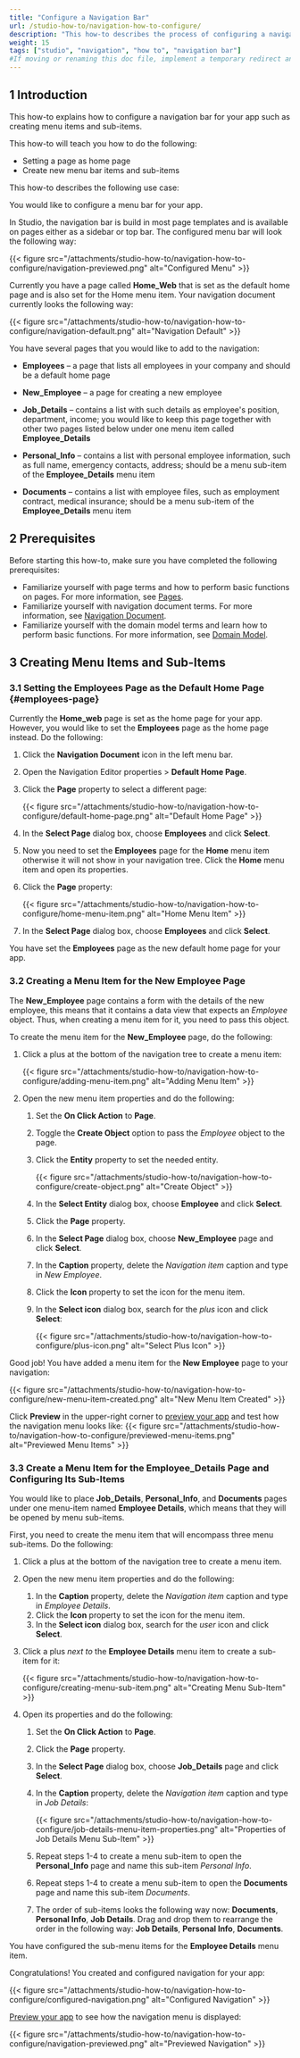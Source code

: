 ```yaml
---
title: "Configure a Navigation Bar"
url: /studio-how-to/navigation-how-to-configure/
description: "This how-to describes the process of configuring a navigation bar in Mendix Studio."
weight: 15
tags: ["studio", "navigation", "how to", "navigation bar"]
#If moving or renaming this doc file, implement a temporary redirect and let the respective team know they should update the URL in the product. See Mapping to Products for more details.
---
```


## 1 Introduction

This how-to explains how to configure a navigation bar for your app such as creating menu items and sub-items. 

This how-to will teach you how to do the following:

* Setting a page as home page
* Create new menu bar items and sub-items

This how-to describes the following use case: 

You would like to configure a menu bar for your app. 

In Studio, the navigation bar is build in most page templates and is available on pages either as a sidebar or top bar. The configured menu bar will look the following way:

{{< figure src="/attachments/studio-how-to/navigation-how-to-configure/navigation-previewed.png" alt="Configured Menu" >}}

Currently you have a page called **Home_Web** that is set as the default home page and is also set for the Home menu item. Your navigation document currently looks the following way:

{{< figure src="/attachments/studio-how-to/navigation-how-to-configure/navigation-default.png" alt="Navigation Default" >}}

You have several pages that you would like to add to the navigation:

* **Employees** – a page that lists all employees in your company and should be a default home page

* **New_Employee** – a page for creating a new employee 

* **Job_Details** – contains a list with such details as employee's position, department, income; you would like to keep this page together with other two pages listed below under one menu item called  **Employee_Details** 

* **Personal_Info** – contains a list with personal employee information, such as full name, emergency contacts, address; should be a menu sub-item of the **Employee_Details** menu item

* **Documents** – contains a list with employee files, such as employment contract, medical insurance; should be a menu sub-item of the **Employee_Details** menu item

## 2 Prerequisites

Before starting this how-to, make sure you have completed the following prerequisites:

* Familiarize yourself with page terms and how to perform basic functions on pages. For more information, see [Pages](/studio/page-editor/). 
* Familiarize yourself with navigation document terms. For more information, see [Navigation Document](/studio/navigation/). 
* Familiarize yourself with the domain model terms and learn how to perform basic functions. For more information, see [Domain Model](/studio/domain-models/).

## 3 Creating Menu Items and Sub-Items

### 3.1 Setting the Employees Page as the Default Home Page {#employees-page}

Currently the **Home_web** page is set as the home page for your app. However, you would like to set the **Employees** page as the home page instead. Do the following:

1. Click the **Navigation Document** icon in the left menu bar. 

2. Open the Navigation Editor properties > **Default Home Page**.

3. Click the **Page** property to select a different page:

    {{< figure src="/attachments/studio-how-to/navigation-how-to-configure/default-home-page.png" alt="Default Home Page" >}}

4. In the **Select Page** dialog box, choose **Employees** and click **Select**. 

5. Now you need to set the **Employees** page for the **Home** menu item otherwise it will not show in your navigation tree. Click the **Home** menu item and open its properties. 

6. Click the **Page** property:

    {{< figure src="/attachments/studio-how-to/navigation-how-to-configure/home-menu-item.png" alt="Home Menu Item" >}}

7. In the **Select Page** dialog box, choose **Employees** and click **Select**. 

You have set the **Employees** page as the new default home page for your app.

### 3.2 Creating a Menu Item for the New Employee Page

The **New_Employee** page contains a form with the details of the new employee, this means that it contains a data view that expects an *Employee* object. Thus, when creating a menu item for it, you need to pass this object.

To create the menu item for the **New_Employee** page, do the following:

1. Click a plus at the bottom of the navigation tree to create a menu item:

    {{< figure src="/attachments/studio-how-to/navigation-how-to-configure/adding-menu-item.png" alt="Adding Menu Item" >}}

2. Open the new menu item properties and do the following:

    1.  Set the **On Click Action** to **Page**.
        
    2. Toggle the **Create Object** option to pass the *Employee* object to the page.

    3. Click the **Entity** property to set the needed entity.

        {{< figure src="/attachments/studio-how-to/navigation-how-to-configure/create-object.png" alt="Create Object" >}}

    4. In the **Select Entity** dialog box, choose **Employee** and click **Select**.

    5. Click the **Page** property.

    6. In the **Select Page** dialog box, choose **New_Employee** page and click **Select**.

    7. In the **Caption** property, delete the *Navigation item* caption and type in *New Employee*. 
    
    8. Click the **Icon** property to set the icon for the menu item.
    
    9. In the **Select icon** dialog box, search for the *plus* icon and click **Select**:
    
         {{< figure src="/attachments/studio-how-to/navigation-how-to-configure/plus-icon.png" alt="Select Plus Icon" >}}

Good job! You have added a menu item for the **New Employee** page to your navigation:

{{< figure src="/attachments/studio-how-to/navigation-how-to-configure/new-menu-item-created.png" alt="New Menu Item Created" >}}

Click **Preview** in the upper-right corner to [preview your app](/studio/publishing-app/) and test how the navigation menu looks like:
{{< figure src="/attachments/studio-how-to/navigation-how-to-configure/previewed-menu-items.png" alt="Previewed Menu Items" >}}

### 3.3 Create a Menu Item for the Employee_Details Page and Configuring Its Sub-Items

You would like to place **Job_Details**, **Personal_Info**, and **Documents** pages under one menu-item named **Employee Details**, which means that they will be opened by menu sub-items. 

First, you need to create the menu item that will encompass three menu sub-items. Do the following:

1. Click a plus at the bottom of the navigation tree to create a menu item.

2. Open the new menu item properties and do the following:

    1. In the **Caption** property, delete the *Navigation item* caption and type in *Employee Details*. 
    2. Click the **Icon** property to set the icon for the menu item.
    3. In the **Select icon** dialog box, search for the *user* icon and click **Select**.

3. Click a plus *next to* the **Employee Details** menu item to create a sub-item for it:

    {{< figure src="/attachments/studio-how-to/navigation-how-to-configure/creating-menu-sub-item.png" alt="Creating Menu Sub-Item" >}}

4. Open its properties and do the following:

    1. Set the **On Click Action** to **Page**.
    
    2. Click the **Page** property.
    
    3. In the **Select Page** dialog box, choose **Job_Details** page and click **Select**.
    
    4. In the **Caption** property, delete the *Navigation item* caption and type in *Job Details*:
    
        {{< figure src="/attachments/studio-how-to/navigation-how-to-configure/job-details-menu-item-properties.png" alt="Properties of Job Details Menu Sub-Item" >}}
    
    5. Repeat steps 1-4 to create a menu sub-item to open the **Personal_Info** page and name this sub-item *Personal Info*.  
    
    6. Repeat steps 1-4 to create a menu sub-item to open the **Documents** page and name this sub-item *Documents*. 
    
    7. The order of sub-items looks the following way now: **Documents**, **Personal Info**, **Job Details**. Drag and drop them to rearrange the order in the following way: **Job Details**, **Personal Info**, **Documents**.  

You have configured the sub-menu items for the **Employee Details** menu item.

Congratulations! You created and configured navigation for your app:

{{< figure src="/attachments/studio-how-to/navigation-how-to-configure/configured-navigation.png" alt="Configured Navigation" >}}

[Preview your app](/studio/publishing-app/) to see how the navigation menu is displayed:

{{< figure src="/attachments/studio-how-to/navigation-how-to-configure/navigation-previewed.png" alt="Previewed Navigation" >}}

